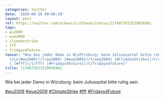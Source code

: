 ```yaml
---
categories: twitter
date: '2019-09-20 09:08:10'
layout: post
ref: https://twitter.com/schwarzlichtwue/status/1174973513519656961
tags:
- wu2009
- wue2009
- climatestrike
- fff
- fridays4future
teaser: "Wie bei jeder Demo in W\xFCrzburg: beim Juliusspital bitte ruhig sein\n\n\
  \n\n[#wu2009](/t/wu2009) [#wue2009](/t/wue2009) [#ClimateStrike](/t/climatestrike)\
  \ [#fff](/t/fff) [#Fridays4Future](/t/fridays4future)"
title: 1174973513519656961
---
```

Wie bei jeder Demo in Würzburg: beim Juliusspital bitte ruhig sein



[#wu2009](/t/wu2009) [#wue2009](/t/wue2009) [#ClimateStrike](/t/climatestrike) [#fff](/t/fff) [#Fridays4Future](/t/fridays4future)